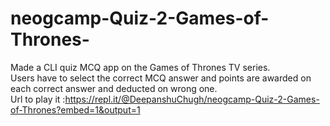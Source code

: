 # neogcamp-Quiz-2-Games-of-Thrones-
Made a CLI quiz MCQ app on the Games of Thrones TV series.<br>
Users have to select the correct MCQ answer and points are awarded on each correct answer and deducted on wrong one.<br>
Url to play it :https://repl.it/@DeepanshuChugh/neogcamp-Quiz-2-Games-of-Thrones?embed=1&output=1
